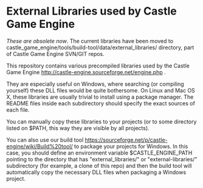 # External Libraries used by Castle Game Engine

*These are obsolete now*. The current libraries have been moved to castle_game_engine/tools/build-tool/data/external_libraries/ directory, part of Castle Game Engine SVN/GIT repos.

This repository contains various precompiled libraries used by the Castle Game Engine http://castle-engine.sourceforge.net/engine.php .

They are especially useful on Windows, where searching (or compiling yourself) these DLL files would be quite bothersome. On Linux and Mac OS X, these libraries are usually trivial to install using a package manager. The README files inside each subdirectory should specify the exact sources of each file.

You can manually copy these libraries to your projects (or to some directory listed on $PATH, this way they are visible by all projects).

You can also use our build tool https://sourceforge.net/p/castle-engine/wiki/Build%20tool/ to package your projects for Windows. In this case, you should define an environment variable $CASTLE_ENGINE_PATH pointing to the directory that has "external_libraries/" or "external-libraries/" subdirectory (for example, a clone of this repo) and then the build tool will automatically copy the necessary DLL files when packaging a Windows project.
